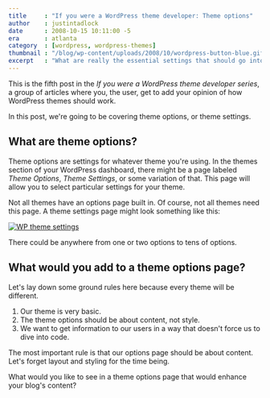 ```yaml
---
title     : "If you were a WordPress theme developer: Theme options"
author    : justintadlock
date      : 2008-10-15 10:11:00 -5
era       : atlanta
category  : [wordpress, wordpress-themes]
thumbnail : "/blog/wp-content/uploads/2008/10/wordpress-button-blue.gif"
excerpt   : "What are really the essential settings that should go into a theme options page?  In this fifth post of the <em>If you were a WordPress theme developer series</em>, I'm asking users what really enhances a theme."
---
```


This is the fifth post in the <em>If you were a WordPress theme developer series</em>, a group of articles where you, the user, get to add your opinion of how WordPress themes should work.

In this post, we're going to be covering theme options, or theme settings.

<h2>What are theme options?</h2>

Theme options are settings for whatever theme you're using.  In the themes section of your WordPress dashboard, there might be a page labeled <em>Theme Options</em>, <em>Theme Settings</em>, or some variation of that.  This page will allow you to select particular settings for your theme.

Not all themes have an options page built in.  Of course, not all themes need this page.  A theme settings page might look something like this:

<a href="http://justintadlock.com/blog/wp-content/uploads/2008/10/theme-settings.png" title="WordPress theme options"><img src="http://justintadlock.com/blog/wp-content/uploads/2008/10/wordpress-theme-options.png" alt="WP theme settings" title="WordPress Theme Options" class="aligncenter size-full wp-image-1083" /></a>

There could be anywhere from one or two options to tens of options.

<h2>What would you add to a theme options page?</h2>

Let's lay down some ground rules here because every theme will be different.

<ol>
<li>Our theme is very basic.</li>
<li>The theme options should be about content, not style.</li>
<li>We want to get information to our users in a way that doesn't force us to dive into code.</li>
</ol>

The most important rule is that our options page should be about content.  Let's forget layout and styling for the time being.

What would you like to see in a theme options page that would enhance your blog's content?
